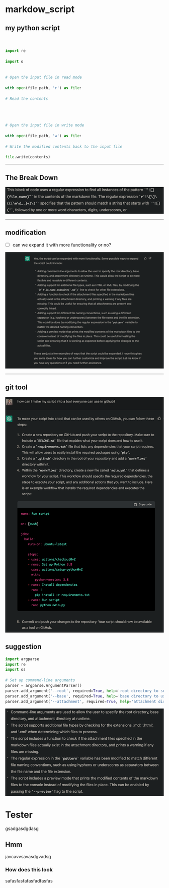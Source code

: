 # markdow_script


## my python script
``` python
  

import re

import o
  

# Open the input file in read mode

with open(file_path, 'r') as file:

# Read the contents 


  

# Open the input file in write mode

with open(file_path, 'w') as file:

# Write the modified contents back to the input file

file.write(contents)
```



---







## The Break Down



![](../../z/aharo_7.png)



--- 









## modification

- [ ] can we expand it with more functionality or no?


![](../../z/aharo_8.png)


---











## git tool 

![](../../z/aharo_9.png)



























## suggestion

```python
import argparse
import re
import os

# Set up command-line arguments
parser = argparse.ArgumentParser()
parser.add_argument('--root', required=True, help='root directory to search for files')
parser.add_argument('--base', required=True, help='base directory to use as reference')
parser.add_argument('--attachment', required=True, help='attachment directory to store attachments')

```


![](../../z/aharo_10.png)







# Tester

gsadgasdgdasg

## Hmm
javcavvsavasdgvadsg


### How does this look
safasfasfafasfadfasfas